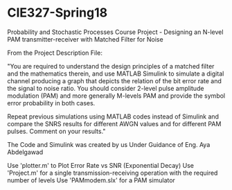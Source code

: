 # CIE327-Spring18
Probability and Stochastic Processes Course Project - Designing an N-level PAM transmitter-receiver with Matched Filter for Noise

From the Project Description File:

"You are required to understand the design principles of a matched filter and the
mathematics therein, and use MATLAB Simulink to simulate a digital channel
producing a graph that depicts the relation of the bit error rate and the signal to noise
ratio. You should consider 2-level pulse amplitude modulation (PAM) and more
generally M-levels PAM and provide the symbol error probability in both cases.


Repeat previous simulations using MATLAB codes instead of Simulink and compare
the SNRS results for different AWGN values and for different PAM pulses. Comment
on your results."


The Code and Simulink was created by us Under Guidance of Eng. Aya Abdelgawad


Use 'plotter.m' to Plot Error Rate vs SNR  (Exponential Decay)
Use 'Project.m' for a single transmission-receiving operation with the required number of levels 
Use 'PAMmodem.slx' for a PAM simulator
